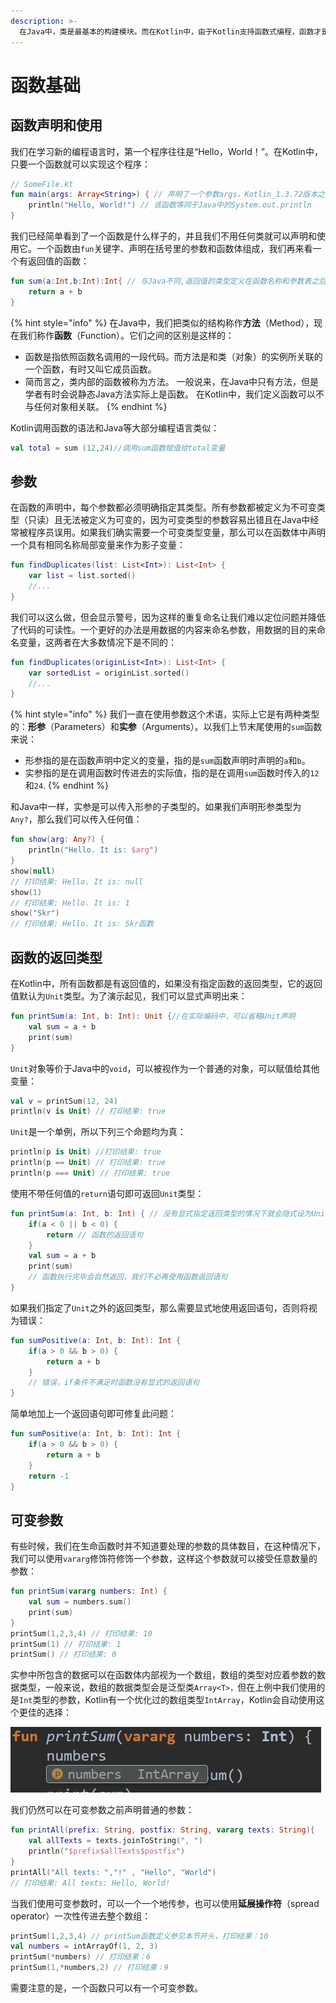 ```yaml
---
description: >-
  在Java中，类是最基本的构建模块。而在Kotlin中，由于Kotlin支持函数式编程，函数才是最基本的构建模块，也就是说不需要类就可以完整构成一个程序或者库。本章介绍Kotlin中函数的特性和类型。
---
```


# 函数基础

## 函数声明和使用

我们在学习新的编程语言时，第一个程序往往是“Hello，World！”。在Kotlin中，只要一个函数就可以实现这个程序：

```kotlin
// SomeFile.kt
fun main(args: Array<String>) { // 声明了一个参数args，Kotlin_1.3.72版本之后将不再需要该参数
    println("Hello, World!") // 该函数等同于Java中的System.out.println
}
```

我们已经简单看到了一个函数是什么样子的，并且我们不用任何类就可以声明和使用它。一个函数由`fun`关键字、声明在括号里的参数和函数体组成，我们再来看一个有返回值的函数：

```kotlin
fun sum(a:Int,b:Int):Int{ // 与Java不同,返回值的类型定义在函数名称和参数表之后
    return a + b
}
```

{% hint style="info" %}
在Java中，我们把类似的结构称作**方法**（Method），现在我们称作**函数**（Function）。它们之间的区别是这样的：

* 函数是指依照函数名调用的一段代码。而方法是和类（对象）的实例所关联的一个函数，有时又叫它成员函数。
* 简而言之，类内部的函数被称为方法。 一般说来，在Java中只有方法，但是学者有时会说静态Java方法实际上是函数。 在Kotlin中，我们定义函数可以不与任何对象相关联。
{% endhint %}

Kotlin调用函数的语法和Java等大部分编程语言类似：

```kotlin
val total = sum (12,24)//调用sum函数赋值给total变量
```

## 参数

在函数的声明中，每个参数都必须明确指定其类型。所有参数都被定义为不可变类型（只读）且无法被定义为可变的，因为可变类型的参数容易出错且在Java中经常被程序员误用。如果我们确实需要一个可变类型变量，那么可以在函数体中声明一个具有相同名称局部变量来作为影子变量：

```kotlin
fun findDuplicates(list: List<Int>): List<Int> {
    var list = list.sorted()
    //...
}
```

我们可以这么做，但会显示警号，因为这样的重复命名让我们难以定位问题并降低了代码的可读性。一个更好的办法是用数据的内容来命名参数，用数据的目的来命名变量，这两者在大多数情况下是不同的：

```kotlin
fun findDuplicates(originList<Int>): List<Int> {
    var sortedList = originList.sorted()
    //...
}
```

{% hint style="info" %}
我们一直在使用参数这个术语，实际上它是有两种类型的：**形参**（Parameters）和**实参**（Arguments）。以我们上节末尾使用的`sum`函数来说：

* 形参指的是在函数声明中定义的变量，指的是`sum`函数声明时声明的`a`和`b`。
* 实参指的是在调用函数时传进去的实际值，指的是在调用`sum`函数时传入的`12`和`24`.
{% endhint %}

和Java中一样，实参是可以传入形参的子类型的。如果我们声明形参类型为`Any?`，那么我们可以传入任何值：

```kotlin
fun show(arg: Any?) {
    println("Hello. It is: $arg")
}
show(null)
// 打印结果: Hello. It is: null
show(1)
// 打印结果: Hello. It is: 1
show("Skr")
// 打印结果: Hello. It is: Skr函数
```

## 函数的返回类型

在Kotlin中，所有函数都是有返回值的，如果没有指定函数的返回类型，它的返回值默认为`Unit`类型。为了演示起见，我们可以显式声明出来：

```kotlin
fun printSum(a: Int, b: Int): Unit {//在实际编码中，可以省略Unit声明
    val sum = a + b
    print(sum)
}
```

`Unit`对象等价于Java中的`void`，可以被视作为一个普通的对象，可以赋值给其他变量：

```kotlin
val v = printSum(12, 24)
println(v is Unit) // 打印结果: true
```

`Unit`是一个单例，所以下列三个命题均为真：

```kotlin
println(p is Unit) //打印结果: true
println(p == Unit) // 打印结果: true
println(p === Unit) // 打印结果: true
```

使用不带任何值的`return`语句即可返回`Unit`类型：

```kotlin
fun printSum(a: Int, b: Int) { // 没有显式指定返回类型的情况下就会隐式设为Unit类型
    if(a < 0 || b < 0) {
        return // 函数的返回语句
    }
    val sum = a + b
    print(sum)
    // 函数执行完毕会自然返回，我们不必再使用函数返回语句
}
```

如果我们指定了`Unit`之外的返回类型，那么需要显式地使用返回语句，否则将视为错误：

```kotlin
fun sumPositive(a: Int, b: Int): Int {
    if(a > 0 && b > 0) {
        return a + b
    }
    // 错误，if条件不满足时函数没有显式的返回语句
}
```

简单地加上一个返回语句即可修复此问题：

```kotlin
fun sumPositive(a: Int, b: Int): Int {
    if(a > 0 && b > 0) {
        return a + b
    }
    return -1
}
```

## 可变参数

有些时候，我们在生命函数时并不知道要处理的参数的具体数目，在这种情况下，我们可以使用`vararg`修饰符修饰一个参数，这样这个参数就可以接受任意数量的参数：

```kotlin
fun printSum(vararg numbers: Int) {
    val sum = numbers.sum()
    print(sum)
}
printSum(1,2,3,4) // 打印结果: 10
printSum(1) // 打印结果: 1
printSum() // 打印结果: 0
```

实参中所包含的数据可以在函数体内部视为一个数组，数组的类型对应着参数的数据类型，一般来说，数组的数据类型会是泛型类`Array<T>，`但在上例中我们使用的是`Int`类型的参数，Kotlin有一个优化过的数组类型`IntArray`，Kotlin会自动使用这个更佳的选择：

![](.gitbook/assets/chapter3_1.jpg)

我们仍然可以在可变参数之前声明普通的参数：

```kotlin
fun printAll(prefix: String, postfix: String, vararg texts: String){
    val allTexts = texts.joinToString(", ")
    println("$prefix$allTexts$postfix")
}
printAll("All texts: ","!" , "Hello", "World")
// 打印结果: All texts: Hello, World!
```

当我们使用可变参数时，可以一个一个地传参，也可以使用**延展操作符**（spread operator）一次性传进去整个数组：

```kotlin
printSum(1,2,3,4) // printSum函数定义参见本节开头，打印结果：10
val numbers = intArrayOf(1, 2, 3)
printSum(*numbers) // 打印结果：6
printSum(1,*numbers,2) // 打印结果：9
```

需要注意的是，一个函数只可以有一个可变参数。





